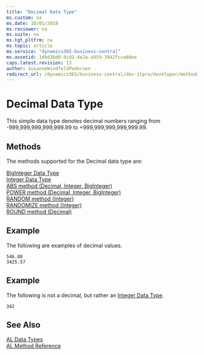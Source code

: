 ```yaml
---
title: "Decimal Data Type"
ms.custom: na
ms.date: 10/01/2018
ms.reviewer: na
ms.suite: na
ms.tgt_pltfrm: na
ms.topic: article
ms.service: "dynamics365-business-central"
ms.assetid: 1dbd3bd0-9cd2-4e2a-a959-3942fcca60ee
caps.latest.revision: 13
author: SusanneWindfeldPedersen
redirect_url: /dynamics365/business-central/dev-itpro/developer/methods-auto/library
---
```

# Decimal Data Type
This simple data type denotes decimal numbers ranging from -999,999,999,999,999.99 to +999,999,999,999,999.99.  

## Methods
The methods supported for the Decimal data type are:

[BigInteger Data Type](devenv-biginteger-data-type.md)   
[Integer Data Type](devenv-integer-data-type.md)   
[ABS method (Decimal, Integer, BigInteger)](../methods/devenv-abs-method-decimal-integer-biginteger.md)   
[POWER method (Decimal, Integer, BigInteger)](../methods/devenv-power-method-decimal-integer-biginteger.md)   
[RANDOM method (Integer)](../methods/devenv-random-method-integer.md)   
[RANDOMIZE method (Integer)](../methods/devenv-randomize-method-integer.md)   
[ROUND method (Decimal)](../methods/devenv-round-method-decimal.md)

## Example  
 The following are examples of decimal values.  

```  
546.88  
3425.57  
```  

## Example  
 The following is not a decimal, but rather an [Integer Data Type](devenv-integer-data-type.md).  

```  
342  
```  

## See Also  
[AL Data Types](devenv-al-data-types.md)  
[AL Method Reference](../methods/devenv-al-method-reference.md)  